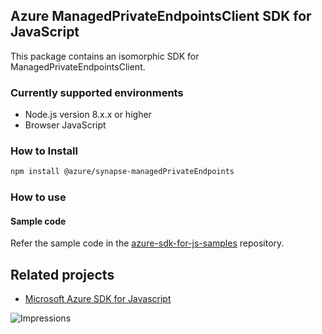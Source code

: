 ## Azure ManagedPrivateEndpointsClient SDK for JavaScript

This package contains an isomorphic SDK for ManagedPrivateEndpointsClient.

### Currently supported environments

- Node.js version 8.x.x or higher
- Browser JavaScript

### How to Install

```bash
npm install @azure/synapse-managedPrivateEndpoints
```

### How to use

#### Sample code

Refer the sample code in the [azure-sdk-for-js-samples](https://github.com/Azure/azure-sdk-for-js-samples) repository.

## Related projects

- [Microsoft Azure SDK for Javascript](https://github.com/Azure/azure-sdk-for-js)


![Impressions](https://azure-sdk-impressions.azurewebsites.net/api/impressions/azure-sdk-for-js%2Fsdk%2Fcdn%2Farm-cdn%2FREADME.png)